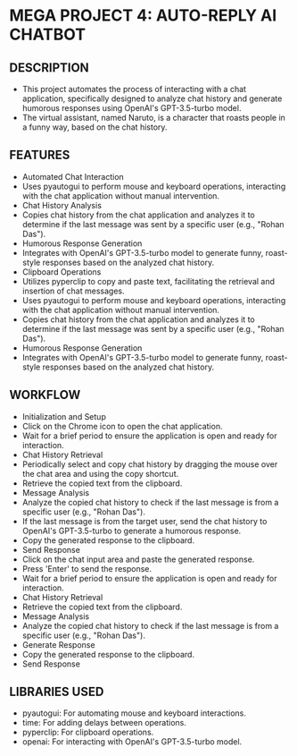 # MEGA PROJECT 4: AUTO-REPLY AI CHATBOT 
## DESCRIPTION
* This project automates the process of interacting with a chat application, specifically designed to analyze chat history and generate humorous responses using OpenAI's GPT-3.5-turbo model.
* The virtual assistant, named Naruto, is a character that roasts people in a funny way, based on the chat history. 
## FEATURES
* Automated Chat Interaction
* Uses pyautogui to perform mouse and keyboard operations, interacting with the chat application without manual intervention.
* Chat History Analysis
* Copies chat history from the chat application and analyzes it to determine if the last message was sent by a specific user (e.g., "Rohan Das").
* Humorous Response Generation
* Integrates with OpenAI's GPT-3.5-turbo model to generate funny, roast-style responses based on the analyzed chat history.
* Clipboard Operations
* Utilizes pyperclip to copy and paste text, facilitating the retrieval and insertion of chat messages.
* Uses pyautogui to perform mouse and keyboard operations, interacting with the chat application without manual intervention.
* Copies chat history from the chat application and analyzes it to determine if the last message was sent by a specific user (e.g., "Rohan Das").
* Humorous Response Generation
* Integrates with OpenAI's GPT-3.5-turbo model to generate funny, roast-style responses based on the analyzed chat history.

## WORKFLOW
* Initialization and Setup
* Click on the Chrome icon to open the chat application.
* Wait for a brief period to ensure the application is open and ready for interaction.
* Chat History Retrieval
* Periodically select and copy chat history by dragging the mouse over the chat area and using the copy shortcut.
* Retrieve the copied text from the clipboard.
* Message Analysis
* Analyze the copied chat history to check if the last message is from a specific user (e.g., "Rohan Das").
* If the last message is from the target user, send the chat history to OpenAI's GPT-3.5-turbo to generate a humorous response.
* Copy the generated response to the clipboard.
* Send Response
* Click on the chat input area and paste the generated response.
* Press 'Enter' to send the response.
* Wait for a brief period to ensure the application is open and ready for interaction.
* Chat History Retrieval
* Retrieve the copied text from the clipboard.
* Message Analysis
* Analyze the copied chat history to check if the last message is from a specific user (e.g., "Rohan Das").
* Generate Response
* Copy the generated response to the clipboard.
* Send Response 

## LIBRARIES USED
* pyautogui: For automating mouse and keyboard interactions.
* time: For adding delays between operations.
* pyperclip: For clipboard operations.
* openai: For interacting with OpenAI's GPT-3.5-turbo model.
